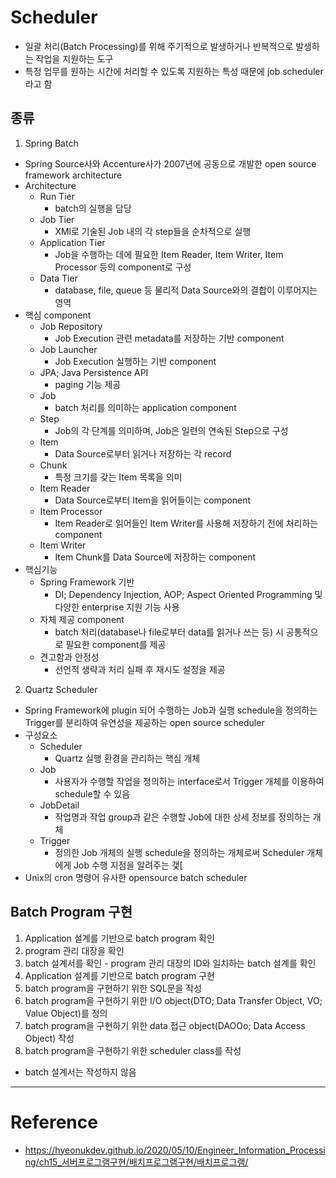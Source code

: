 # Scheduler

- 일괄 처리(Batch Processing)를 위해 주기적으로 발생하거나 반복적으로 발생하는 작업을 지원하는 도구
- 특정 업무를 원하는 시간에 처리할 수 있도록 지원하는 특성 때문에 job scheduler라고 함

## 종류

1. Spring Batch
  - Spring Source사와 Accenture사가 2007년에 공동으로 개발한 open source framework architecture
  - Architecture
    - Run Tier
      - batch의 실행을 담당
    - Job Tier
      - XMl로 기술된 Job 내의 각 step들을 순차적으로 실행
    - Application Tier
      - Job을 수행하는 데에 필요한 Item Reader, Item Writer, Item Processor 등의 component로 구성
    - Data Tier
      - database, file, queue 등 물리적 Data Source와의 결합이 이루어지는 영역
  - 핵심 component
    - Job Repository
      - Job Execution 관련 metadata를 저장하는 기반 component
    - Job Launcher
      - Job Execution 실행하는 기반 component
    - JPA; Java Persistence API
      - paging 기능 제공
    - Job
      - batch 처리를 의미하는 application component
    - Step
      - Job의 각 단계를 의미하며, Job은 일련의 연속된 Step으로 구성
    - Item
      - Data Source로부터 읽거나 저장하는 각 record
    - Chunk
      - 특정 크기를 갖는 Item 목록을 의미
    - Item Reader
      - Data Source로부터 Item을 읽어들이는 component
    - Item Processor
      - Item Reader로 읽어들인 Item Writer를 사용해 저장하기 전에 처리하는 component
    - Item Writer
      - Item Chunk를 Data Source에 저장하는 component
  - 핵심기능
    - Spring Framework 기반
      - DI; Dependency Injection, AOP; Aspect Oriented Programming 및 다양한 enterprise 지원 기능 사용
    - 자체 제공 component
      - batch 처리(database나 file로부터 data를 읽거나 쓰는 등) 시 공통적으로 필요한 component를 제공
    - 견고함과 안정성
      - 선언적 생략과 처리 실패 후 재시도 설정을 제공

2. Quartz Scheduler
  - Spring Framework에 plugin 되어 수행하는 Job과 실행 schedule을 정의하는 Trigger를 분리하여 유연성을 제공하는 open source scheduler
  - 구성요소
    - Scheduler
      - Quartz 실행 환경을 관리하는 핵심 개체
    - Job
      - 사용자가 수행할 작업을 정의하는 interface로서 Trigger 개체를 이용하여 schedule할 수 있음
    - JobDetail
      - 작업명과 작업 group과 같은 수행할 Job에 대한 상세 정보를 정의하는 개체
    - Trigger
      - 정의한 Job 개체의 실행 schedule을 정의하는 개체로써 Scheduler 개체에게 Job 수행 지점을 알려주는 갳[
  - Unix의 cron 명령어 유사한 opensource batch scheduler

## Batch Program 구현

1. Application 설계를 기반으로 batch program 확인
  1. program 관리 대장을 확인
  2. batch 설계서를 확인
    - program 관리 대장의 ID와 일치하는 batch 설계를 확인
2. Application 설계를 기반으로 batch program 구현
  1. batch program을 구현하기 위한 SQL문을 작성
  2. batch program을 구현하기 위한 I/O object(DTO; Data Transfer Object, VO; Value Object)를 정의
  3. batch program을 구현하기 위한 data 접근 object(DAOOo; Data Access Object) 작성
  4. batch program을 구현하기 위한 scheduler class를 작성
  - batch 설계서는 작성하지 않음
  
---

# Reference

- https://hyeonukdev.github.io/2020/05/10/Engineer_Information_Processing/ch15_서버프로그램구현/배치프로그램구현/배치프로그램/
